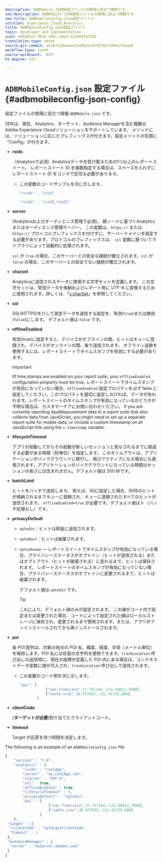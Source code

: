 ```yaml
---
description: ADBMobile JSON設定ファイルの使用に役立つ情報です。
seo-description: ADBMobile JSON設定ファイルの使用に役立つ情報です。
seo-title: ADBMobileConfig.json設定ファイル
solution: Experience Cloud,Analytics
title: ADBMobileConfig.json設定ファイル
topic: Developer and implementation
uuid: a45b91cc-982e-4d6c-a4e4-d2e4b4fa7556
translation-type: tm+mt
source-git-commit: ae16f224eeaeefa29b2e1479270a72694c79aaa0
workflow-type: tm+mt
source-wordcount: '617'
ht-degree: 41%

---
```



# `ADBMobileConfig.json` 設定ファイル {#adbmobileconfig-json-config}

設定ファイルの使用に役立つ情報 `ADBMobile.json` です。

SDKは、現在、Analytics、ターゲット、Audience Managerを含む複数のAdobe Experience Cloudソリューションをサポートしています。 メソッドには、ソリューションに応じたプレフィックスが付きます。設定メソッドの先頭に「Config」が付きます。

* **rsids**

   （Analyticsで必須）Analyticsデータを受け取るための1つ以上のレポートスイート。 レポートスイート ID を複数指定する場合は、スペースを入れずにレポートスイート ID をコンマで区切る必要があります。

   * この変数のコードサンプルを次に示します。

      ```js
      "rsids" : "rsid"
      ```

      ```js
      "rsids" : "rsid1,rsid2"
      ```

* **server**

   (Analyticsおよびオーディエンス管理で必須)。 親ノードに基づくAnalyticsまたはオーディエンス管理サーバー。 この変数は、`https://` または `https://` プロトコルプレフィックスを付けずに、サーバードメインを設定する必要があります。プロトコルのプレフィックスは、 `ssl` 変数に基づいてライブラリによって自動的に処理されます。

   `ssl` が `true` の場合、このサーバーとの安全な接続が確立されます。`ssl` が `false` の場合、このサーバーとの安全でない接続が確立されます。

* **charset**

   Analyticsに送信されるデータに使用する文字セットを定義します。 この文字セットは、受信データを格納およびレポート用に UTF-8 に変換するために使用されます。詳しくは、「[s.charSet](https://docs.adobe.com/content/help/ja-JP/analytics/implementation/vars/config-vars/charset.html)」を参照してください。

* **ssl**

   SSL(HTTPS)を介して測定データを送信する設定を、有効(`true`)または無効(`false`)にします。 デフォルト値は `false` です。

* **offlineEnabled**

   有効(true)に設定すると、デバイスがオフラインの間、ヒットはキューに登録され、デバイスがオンラインの間、後で送信されます。 オフライン追跡を使用するには、レポートスイートでタイムスタンプを有効にする必要があります。

   >[!IMPORTANT]
   >
   >IIf time stamps are enabled on your report suite, your `offlineEnabled` configuration property *must* be true. レポートスイートでタイムスタンプが有効になっていない場合、`offlineEnabled` 設定プロパティを&#x200B;*必ず* false に設定してください。このプロパティを適切に設定しなければ、データが失われます。レポートスイートのタイムスタンプが有効になっているかどうかが不明な場合は、カスタマーケアにお問い合わせください。 If you are currently reporting AppMeasurement data to a report suite that also collects data from JavaScript, you might need to set up a separate report suite for mobile data, or include a custom timestamp on all JavaScript hits using the `s.timestamp` variable.

* **lifecycleTimeout**

   アプリが起動してからその起動が新しいセッションと見なされるまでに経過する必要がある時間（秒単位）を指定します。 このタイムアウトは、アプリケーションがバックグラウンドに移行し、再びアクティブになる場合にも適用されます。アプリケーションがバックグラウンドになっている時間はセッションの長さには含まれません。デフォルト値は 300 秒です。

* **batchLimit**

   ヒットをバッチで送信します。 例えば、50に設定した場合、50件のヒットが格納されるまでキューに登録され、キューに登録されたすべてのヒットが送信されます。 `offlineEnabled=true` が必要です。デフォルト値は `0` （バッチ処理なし）です。

* **privacyDefault**

   * `optedin`：ヒットは即座に送信されます。
   * `optedout`：ヒットは破棄されます。
   * `optunknown`  — レポートスイートでタイムスタンプが有効になっている場合、プライバシーステータスがオプトイン（ヒットが送信される）またはオプトアウト（ヒットが破棄される）に変わるまで、ヒットは保存されます。 レポートスイートのタイムスタンプが有効になっていない場合、プライバシーステータスがオプトインに変更されるまで、ヒットは破棄されます。

      デフォルト値は `optedin` です。

      >[!TIP]
      >
      >これにより、デフォルト値のみが設定されます。 この値がコード内で設定または変更された場合、コードによって設定された値はローカルストレージに保存され、変更されるまで使用されます。または、アプリがアンインストールされてから再インストールされます。

* **poi**

   各 POI 配列は、対象の地点の POI 名、緯度、経度、半径（メートル単位）を保持します。POI 名には任意の文字列を使用できます。`trackLocation` 呼び出しの送信時に、現在の座標が定義した POI 内にある場合は、コンテキストデータ変数に値が代入され、`trackLocation` 呼び出しで送信されます。

   * この変数のコード例を次に示します。

      ```js
      "poi": [
                  ["san francisco",37.757144,-122.44812,7000], 
                  ["santa cruz",36.972935,-122.01725,600] 
              ]
      ```

* **clientCode**

   (**ターゲットが必要**)割り当てたクライアントコード。

* **timeout**

   Target が応答を待つ時間を決定します。

The following is an example of an `ADBMobileConfig.json` file:

```js
{ 
    "version" : "1.0", 
    "analytics" : { 
        "rsids" : "coolApp", 
        "server" : "my.CoolApp.com", 
        "charset" : "UTF-8", 
        "ssl" : true, 
        "offlineEnabled" : true, 
        "lifecycleTimeout" : 5, 
        "privacyDefault" : "optedin", 
        "poi" : [ 
                    ["san francisco",37.757144,-122.44812,7000], 
                    ["santa cruz",36.972935,-122.01725,600] 
                ] 
    }, 
 "target" : { 
  "clientCode" : "myTargetClientCode", 
  "timeout" : 1 
 }, 
 "audienceManager" : { 
  "server" : "myServer.demdex.com" 
 } 
}
```

